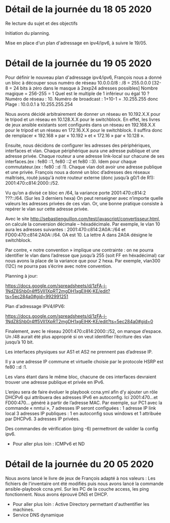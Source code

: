 # Détail de la journée du 18 05 2020


Re lecture du sujet et des objectifs

Initiation du planning.

Mise en place d'un plan d'adressage en ipv4/ipv6, à suivre le 19/05.


# Détail de la journée du 19 05 2020


Pour définir le nouveau plan d'adressage ipv4/ipv6, François nous a donné un bloc à découper sous numéro de réseau 10.0.0.0/8 :
/8 = 255.0.0.0 [32- 8 = 24 bits à zéro dans le masque à 2exp24 adresses possibles]
Nombre magique = 256-255 = 1 Quel est le multiple de 1 inférieur ou égal 10 ? Numéro de réseau : 10. Numéro de broadcast : 1+10-1 = .10.255.255 donc Plage : 10.0.0.1 à 10.255.255.254

Nous avons décidé arbitrairement de donner un réseau en 10.192.X.X pour le tripod et un réseau en 10.128.X.X pour le switchblock. En effet, les livres de jeux ansible existants sont configurés dans un réseau en 192.168.X.X pour le tripod et un réseau en 172.16.X.X pour le switchblock. Il suffira donc de remplacer « 192.168 » par « 10.192 » et « 172.16 » par « 10.128 ».

Ensuite, nous décidons de configurer les adresses des périphériques, interfaces et vlan.
Chaque périphérique aura une adresse publique et une adresse privée.
Chaque routeur a une adresse link-local sur chacune de ses interfaces.(ex : fe80 ::1, fe80 ::2 et fe80 ::3).
Idem pour chaque commutateur.(ex : fe80 ::d :1).
Chaque vlan doit avoir une adresse publique et une privée.
François nous a donné un bloc d’adresses des réseaux maîtrisés, routé jusqu'à notre routeur externe (donc jusqu’à g0/1 de R1): 2001:470:c814:2000::/52.

Vu qu’on a divisé ce bloc en /64, la variance porte 2001:470:c814:2 ???::/64. (Sur les 3 derniers hexa)
On peut renseigner avec n’importe quelle valeurs les adresses privées de ces vlan.
Or, une bonne pratique consiste à repérer le vlan sur cette adresse privée.

Avec le site http://sebastienguillon.com/test/javascript/convertisseur.html, on calcule la conversion décimale – héxadécimale.
Par exemple, le vlan 10 aura les adresses suivantes :
2001:470:c814:2A0A::/64 et FD00:470:c814:2A0A::/64. 0A est 10.
La lettre A dans 2A0A désigne le switchblock.

Par contre, « notre convention » implique une contrainte : on ne pourra identifier le vlan dans l’adresse que jusqu’à 255 (soit FF en héxadécimal) car nous avons la place de la variance que pour 2 hexa. Par exemple, vlan300 (12C) ne pourra pas s’écrire avec notre convention.


Planning à jour:

https://docs.google.com/spreadsheets/d/1zFA-i-1NdZ8Shb0r4ff5VIl1XpRT2mgDH1xgEIHK-KE/edit?ts=5ec284a0#gid=992991251

Plan d'adressage IPV4/IPV6:

https://docs.google.com/spreadsheets/d/1zFA-i-1NdZ8Shb0r4ff5VIl1XpRT2mgDH1xgEIHK-KE/edit?ts=5ec284a0#gid=0

Finalement, avec le réseau 2001:470:c814:2000::/52, on manque d’espace.
Un /48 aurait été plus approprié si on veut identifier l’écriture des vlan jusqu’à 10 bit.

Les interfaces physiques sur AS1 et AS2 ne prennent pas d’adresse IP.

Il y a une adresse IP commune et virtuelle choisie par le protocole HSRP est fe80 ::d :1.

Les vlans étant dans le même bloc, chacune de ces interfaces devraient trouver une adresse publique et privée en IPv6.

L’enjeu sera de faire évoluer le playbook ccna.yml afin d’y ajouter un rôle DHCPv6 qui attribuera des adresses IPv6 en autoconfig. Ici 2001:470…et FD00:470… généré à partir de l’adresse MAC.
Par exemple, sur PC1 avec la commande « nmtui », 7 adresses IP seront configuées :
1 adresse IP link local
3 adresses IP publiques : 1 en autoconfig sous windows et 1 attribuée par DHCPv6.
3 adresses IP privées.

Des commandes de vérification (ping -6) permettront de valider la config ipv6.

- Pour aller plus loin : ICMPv6 et ND

# Détail de la journée du 20 05 2020

Nous avons lancé le livre de jeux de François adapté à nos valeurs : Les fichiers de l'inventaire ont été modifiés puis nous avons lancé la commande ansible-playbook ccna.yml.
Sur les PC de la couche access, les ping fonctionnent.
Nous avons éprouvé DNS et DHCP. 
- Pour aller plus loin : Active Directory permettant d'authentifier les machines.
- Service DNS dynamique


